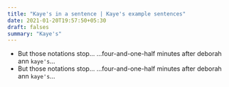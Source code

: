 ```yaml
---
title: "Kaye's in a sentence | Kaye's example sentences"
date: 2021-01-20T19:57:50+05:30
draft: falses
summary: "Kaye's"
---
```

- But those notations stop... ...four-and-one-half minutes after deborah ann `kaye's`...
- But those notations stop... ...four-and-one-half minutes after deborah ann `kaye's`...
                 
